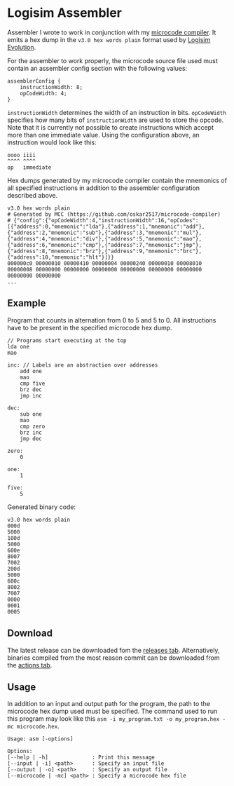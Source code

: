 # Logisim Assembler
Assembler I wrote to work in conjunction with my [microcode compiler](https://github.com/oskar2517/microcode-compiler). It emits a hex dump in the `v3.0 hex words plain` format used by [Logisim Evolution](https://github.com/logisim-evolution/logisim-evolution).

For the assembler to work properly, the microcode source file used must contain an assembler config section with the following values:
```
assemblerConfig {
    instructionWidth: 8;
    opCodeWidth: 4;
}
```
`instructionWidth` determines the width of an instruction in bits. `opCodeWidth` specifies how many bits of `instructionWidth` are used to store the opcode. Note that it is currently not possible to create instructions which accept more than one immediate value. Using the configuration above, an instruction would look like this:
```
oooo iiii
^^^^ ^^^^
op   immediate
```

Hex dumps generated by my microcode compiler contain the mnemonics of all specified instructions in addition to the assembler configuration described above.
```
v3.0 hex words plain
# Generated by MCC (https://github.com/oskar2517/microcode-compiler)
# {"config":{"opCodeWidth":4,"instructionWidth":16,"opCodes":[{"address":0,"mnemonic":"lda"},{"address":1,"mnemonic":"add"},{"address":2,"mnemonic":"sub"},{"address":3,"mnemonic":"mul"},{"address":4,"mnemonic":"div"},{"address":5,"mnemonic":"mao"},{"address":6,"mnemonic":"cmp"},{"address":7,"mnemonic":"jmp"},{"address":8,"mnemonic":"brz"},{"address":9,"mnemonic":"brc"},{"address":10,"mnemonic":"hlt"}]}}
000000c0 00000010 00000410 00000004 00000240 00000010 00008010 00000008 00000000 00000000 00000000 00000000 00000000 00000000 00000000 00000000
...
``` 

## Example
Program that counts in alternation from 0 to 5 and 5 to 0. All instructions have to be present in the specified microcode hex dump.
```
// Programs start executing at the top
lda one
mao

inc: // Labels are an abstraction over addresses
    add one
    mao
    cmp five
    brz dec
    jmp inc

dec:
    sub one
    mao
    cmp zero
    brz inc
    jmp dec

zero:
    0

one:
    1

five:
    5
```

Generated binary code:
```
v3.0 hex words plain
000d
5000
100d
5000
600e
8007
7002
200d
5000
600c
8002
7007
0000
0001
0005
```

## Download
The latest release can be downloaded fom the [releases tab](https://github.com/oskar2517/logisim-assembler/releases). Alternatively, binaries compiled from the most reason commit can be downloaded from the [actions tab](https://github.com/oskar2517/logisim-assembler/actions). 

## Usage
In addition to an input and output path for the program, the path to the microcode hex dump used must be specified. The command used to run this program may look like this `asm -i my_program.txt -o my_program.hex -mc microcode.hex`.
```
Usage: asm [-options]

Options:
[--help | -h]              : Print this message
[--input | -i] <path>      : Specify an input file
[--output | -o] <path>     : Specify an output file
[--microcode | -mc] <path> : Specify a microcode hex file
```